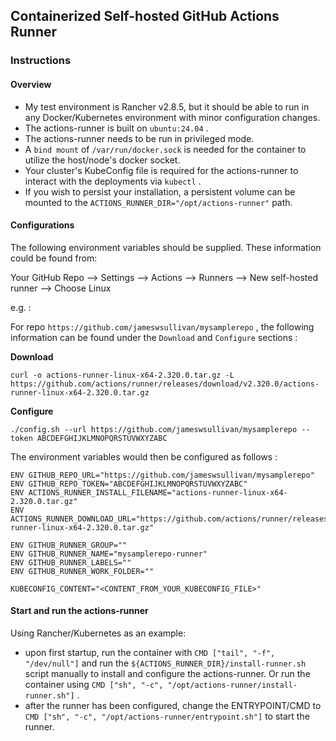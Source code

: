 ## Containerized Self-hosted GitHub Actions Runner

### Instructions


#### Overview

- My test environment is Rancher v2.8.5, but it should be able to run in any Docker/Kubernetes environment with minor configuration changes.
- The actions-runner is built on `ubuntu:24.04` .
- The actions-runner needs to be run in privileged mode.
- A `bind mount` of `/var/run/docker.sock` is needed for the container to utilize the host/node's docker socket.
- Your cluster's KubeConfig file is required for the actions-runner to interact with the deployments via `kubectl` .
- If you wish to persist your installation, a persistent volume can be mounted to the `ACTIONS_RUNNER_DIR="/opt/actions-runner"` path.

#### Configurations

The following environment variables should be supplied. These information could be found from:

Your GitHub Repo --> Settings --> Actions --> Runners --> New self-hosted runner --> Choose Linux

e.g. :

For repo `https://github.com/jameswsullivan/mysamplerepo` , the following information can be found under the `Download` and `Configure` sections :

**Download**
```
curl -o actions-runner-linux-x64-2.320.0.tar.gz -L https://github.com/actions/runner/releases/download/v2.320.0/actions-runner-linux-x64-2.320.0.tar.gz
```

**Configure**
```
./config.sh --url https://github.com/jameswsullivan/mysamplerepo --token ABCDEFGHIJKLMNOPQRSTUVWXYZABC
```


The environment variables would then be configured as follows :

```
ENV GITHUB_REPO_URL="https://github.com/jameswsullivan/mysamplerepo"
ENV GITHUB_REPO_TOKEN="ABCDEFGHIJKLMNOPQRSTUVWXYZABC"
ENV ACTIONS_RUNNER_INSTALL_FILENAME="actions-runner-linux-x64-2.320.0.tar.gz"
ENV ACTIONS_RUNNER_DOWNLOAD_URL="https://github.com/actions/runner/releases/download/v2.320.0/actions-runner-linux-x64-2.320.0.tar.gz"

ENV GITHUB_RUNNER_GROUP=""
ENV GITHUB_RUNNER_NAME="mysamplerepo-runner"
ENV GITHUB_RUNNER_LABELS=""
ENV GITHUB_RUNNER_WORK_FOLDER=""

KUBECONFIG_CONTENT="<CONTENT_FROM_YOUR_KUBECONFIG_FILE>"
```

#### Start and run the actions-runner

Using Rancher/Kubernetes as an example:
- upon first startup, run the container with `CMD ["tail", "-f", "/dev/null"]` and run the `${ACTIONS_RUNNER_DIR}/install-runner.sh` script manually to install and configure the actions-runner. Or run the container using `CMD ["sh", "-c", "/opt/actions-runner/install-runner.sh"]` .
- after the runner has been configured, change the ENTRYPOINT/CMD to `CMD ["sh", "-c", "/opt/actions-runner/entrypoint.sh"]` to start the runner.